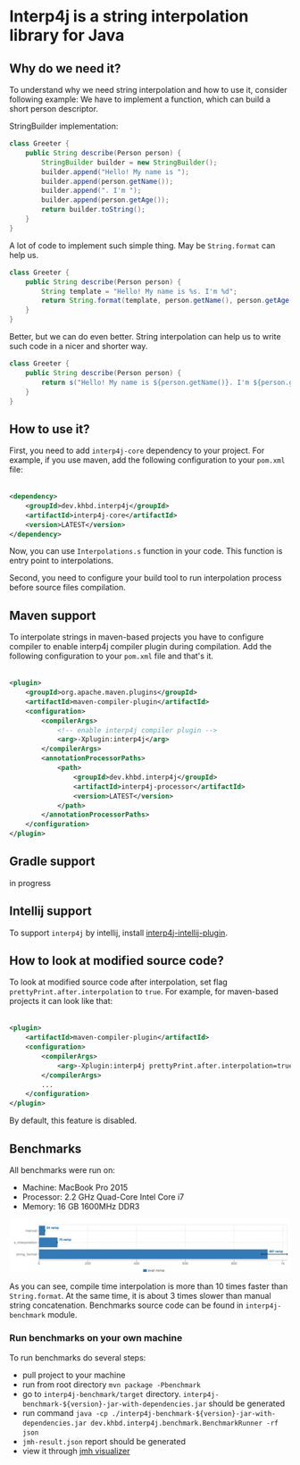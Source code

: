 # Interp4j is a string interpolation library for Java

## Why do we need it?

To understand why we need string interpolation and how to use it, consider following example:
We have to implement a function, which can build a short person descriptor.

StringBuilder implementation:

```java
class Greeter {
    public String describe(Person person) {
        StringBuilder builder = new StringBuilder();
        builder.append("Hello! My name is ");
        builder.append(person.getName());
        builder.append(". I'm ");
        builder.append(person.getAge());
        return builder.toString();
    }
}
```

A lot of code to implement such simple thing. May be `String.format` can help us.

```java
class Greeter {
    public String describe(Person person) {
        String template = "Hello! My name is %s. I'm %d";
        return String.format(template, person.getName(), person.getAge());
    }
}

```

Better, but we can do even better. String interpolation can help us to write such code in a nicer and shorter way.

```java
class Greeter {
    public String describe(Person person) {
        return s("Hello! My name is ${person.getName()}. I'm ${person.getAge()}");
    }
}
```

## How to use it?

First, you need to add `interp4j-core` dependency to your project. For example, if you use maven, add the following
configuration to your `pom.xml` file:

```xml

<dependency>
    <groupId>dev.khbd.interp4j</groupId>
    <artifactId>interp4j-core</artifactId>
    <version>LATEST</version>
</dependency>
```

Now, you can use `Interpolations.s` function in your code. This function is entry point to interpolations.

Second, you need to configure your build tool to run interpolation process before source files compilation.

## Maven support

To interpolate strings in maven-based projects you have to configure compiler to enable interp4j compiler plugin during
compilation. Add the following configuration to your `pom.xml` file and that's it.

```xml

<plugin>
    <groupId>org.apache.maven.plugins</groupId>
    <artifactId>maven-compiler-plugin</artifactId>
    <configuration>
        <compilerArgs>
            <!-- enable interp4j compiler plugin -->
            <arg>-Xplugin:interp4j</arg>
        </compilerArgs>
        <annotationProcessorPaths>
            <path>
                <groupId>dev.khbd.interp4j</groupId>
                <artifactId>interp4j-processor</artifactId>
                <version>LATEST</version>
            </path>
        </annotationProcessorPaths>
    </configuration>
</plugin>
```

## Gradle support

in progress

## Intellij support

To support `interp4j` by intellij, install
[interp4j-intellij-plugin](https://github.com/kh-bd/interp4j-intellij-plugin).

## How to look at modified source code?

To look at modified source code after interpolation, set flag `prettyPrint.after.interpolation` to `true`. For example,
for maven-based projects it can look like that:

```xml

<plugin>
    <artifactId>maven-compiler-plugin</artifactId>
    <configuration>
        <compilerArgs>
            <arg>-Xplugin:interp4j prettyPrint.after.interpolation=true</arg>
        </compilerArgs>
        ...
    </configuration>
</plugin>
```

By default, this feature is disabled.

## Benchmarks

All benchmarks were run on:

- Machine: MacBook Pro 2015
- Processor: 2.2 GHz Quad-Core Intel Core i7
- Memory: 16 GB 1600MHz DDR3

![Benchmark results](readme/imgs/bench_result.jpg)

As you can see, compile time interpolation is more than 10 times
faster than `String.format`. At the same time, it is about 3 times
slower than manual string concatenation. Benchmarks source code can
be found in `interp4j-benchmark` module.

### Run benchmarks on your own machine

To run benchmarks do several steps:

- pull project to your machine
- run from root directory `mvn package -Pbenchmark`
- go to `interp4j-benchmark/target` directory. `interp4j-benchmark-${version}-jar-with-dependencies.jar` should be generated
- run
  command `java -cp ./interp4j-benchmark-${version}-jar-with-dependencies.jar dev.khbd.interp4j.benchmark.BenchmarkRunner -rf json`
- `jmh-result.json` report should be generated
- view it through [jmh visualizer](https://jmh.morethan.io/)
